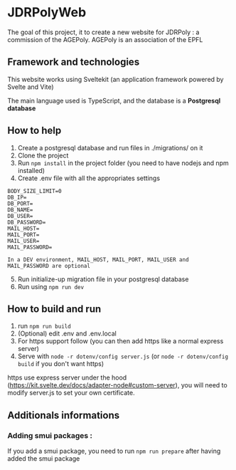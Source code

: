 # JDRPolyWeb
The goal of this project, it to create a new website for JDRPoly : a commission of the AGEPoly. AGEPoly is an association of the EPFL

## Framework and technologies
This website works using Sveltekit (an application framework powered by Svelte and Vite)

The main language used is TypeScript, and the database is a **Postgresql database** 

## How to help
1. Create a postgresql database and run files in ./migrations/ on it
2. Clone the project
3. Run `npm install` in the project folder (you need to have nodejs and npm installed)
4. Create .env file with all the appropriates settings
```
BODY_SIZE_LIMIT=0
DB_IP=
DB_PORT=
DB_NAME=
DB_USER=
DB_PASSWORD=
MAIL_HOST=
MAIL_PORT=
MAIL_USER=
MAIL_PASSWORD=
```
`In a DEV environment, MAIL_HOST, MAIL_PORT, MAIL_USER and MAIL_PASSWORD are optional`

5. Run initialize-up migration file in your postgresql database
6. Run using `npm run dev`

## How to build and run
1. run `npm run build`
2. (Optional) edit .env and .env.local
3. For https support follow  (you can then add https like a normal express server)
4. Serve with `node -r dotenv/config server.js` (or `node -r dotenv/config build` if you don't want https)

https use express server under the hood (https://kit.svelte.dev/docs/adapter-node#custom-server), 
you will need to modify server.js to set your own certificate.

## Additionals informations

### Adding smui packages : 
If you add a smui package, you need to run `npm run prepare` after having added the smui package